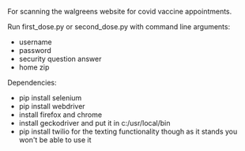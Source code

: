 For scanning the walgreens website for covid vaccine appointments. 

Run first_dose.py or second_dose.py with command line arguments:
 - username
 - password
 - security question answer
 - home zip 

Dependencies:
 - pip install selenium
 - pip install webdriver
 - install firefox and chrome
 - install geckodriver and put it in c:/usr/local/bin
 - pip install twilio for the texting functionality though as it stands you won't be able to use it
